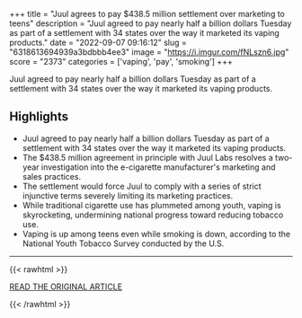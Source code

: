 +++
title = "Juul agrees to pay $438.5 million settlement over marketing to teens"
description = "Juul agreed to pay nearly half a billion dollars Tuesday as part of a settlement with 34 states over the way it marketed its vaping products."
date = "2022-09-07 09:16:12"
slug = "6318613694939a3bdbbb4ee3"
image = "https://i.imgur.com/fNLszn6.jpg"
score = "2373"
categories = ['vaping', 'pay', 'smoking']
+++

Juul agreed to pay nearly half a billion dollars Tuesday as part of a settlement with 34 states over the way it marketed its vaping products.

## Highlights

- Juul agreed to pay nearly half a billion dollars Tuesday as part of a settlement with 34 states over the way it marketed its vaping products.
- The $438.5 million agreement in principle with Juul Labs resolves a two-year investigation into the e-cigarette manufacturer's marketing and sales practices.
- The settlement would force Juul to comply with a series of strict injunctive terms severely limiting its marketing practices.
- While traditional cigarette use has plummeted among youth, vaping is skyrocketing, undermining national progress toward reducing tobacco use.
- Vaping is up among teens even while smoking is down, according to the National Youth Tobacco Survey conducted by the U.S.

---

{{< rawhtml >}}
  <p class="article-category">
    <a target="_blank" href="https://abcnews.go.com/Business/juul-agrees-pay-4385-million-settlement-marketing-youth/story?id=89410481">READ THE ORIGINAL ARTICLE</a>
  </p>
{{< /rawhtml >}}
